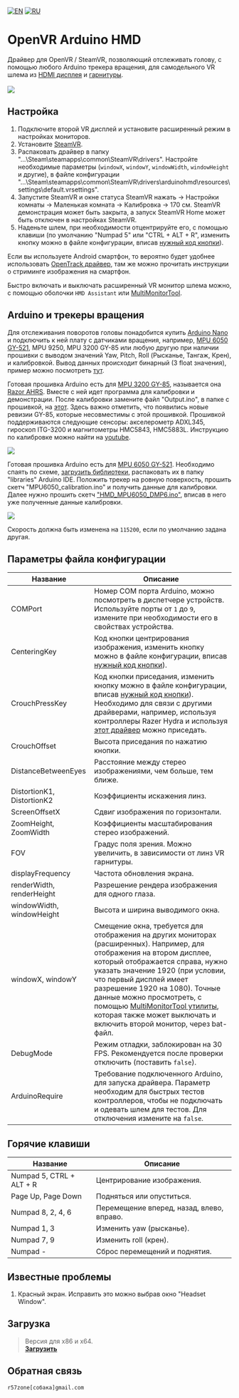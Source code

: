 [![EN](https://user-images.githubusercontent.com/9499881/33184537-7be87e86-d096-11e7-89bb-f3286f752bc6.png)](https://github.com/r57zone/OpenVR-ArduinoHMD/blob/master/README.md) 
[![RU](https://user-images.githubusercontent.com/9499881/27683795-5b0fbac6-5cd8-11e7-929c-057833e01fb1.png)](https://github.com/r57zone/OpenVR-ArduinoHMD/blob/master/README.RU.md) 
# OpenVR Arduino HMD
Драйвер для OpenVR / SteamVR, позволяющий отслеживать голову, с помощью любого Arduino трекера вращения, для самодельного VR шлема из [HDMI дисплея](http://alii.pub/65dbii) и [гарнитуры](http://alii.pub/65dct6).<br>
<br>![](https://user-images.githubusercontent.com/9499881/126820737-5a8f3c5b-f723-4184-94d8-5031f52f2270.gif)

## Настройка
1. Подключите второй VR дисплей и установите расширенный режим в настройках мониторов.
2. Установите [SteamVR](https://store.steampowered.com/app/250820/SteamVR/).
3. Распаковать драйвер в папку "...\Steam\steamapps\common\SteamVR\drivers". Настройте необходимые параметры (`windowX`, `windowY`, `windowWidth`, `windowHeight` и другие), в файле конфигурации "...\Steam\steamapps\common\SteamVR\drivers\arduinohmd\resources\settings\default.vrsettings". 
4. Запустите SteamVR и окне статуса SteamVR нажать -> Настройки комнаты -> Маленькая комната -> Калибровка -> 170 см. SteamVR демонстрация может быть закрыта, а запуск SteamVR Home может быть отключен в настройках SteamVR.
5. Наденьте шлем, при необходимости отцентрируйте его, с помощью клавиши (по умолчанию "Numpad 5" или "CTRL + ALT + R", изменить кнопку можно в файле конфигурации, вписав [нужный код кнопки](https://github.com/r57zone/Half-Life-Alyx-novr/blob/master/BINDINGS.RU.md#%D0%BA%D0%BE%D0%B4%D1%8B)).

Если вы используете Android смартфон, то вероятно будет удобнее использовать [OpenTrack драйвер](https://github.com/r57zone/OpenVR-OpenTrack), там же можно прочитать инструкции о стриминге изображения на смартфон.



Быстро включать и выключать расширенный VR монитор шлема можно, с помощью оболочки `HMD Assistant` или [MultiMonitorTool](https://www.nirsoft.net/utils/multi_monitor_tool.html).

## Arduino и трекеры вращения
Для отслеживания поворотов головы понадобится купить [Arduino Nano](http://ali.pub/2oy73f) и подключить к ней плату с датчиками вращения, например, [MPU 6050 GY-521](http://ali.pub/2oy76c), MPU 9250, MPU 3200 GY-85 или любую другую при наличии прошивки с выводом значений Yaw, Pitch, Roll (Рысканье, Тангаж, Крен), и калибровкой. Вывод данных происходит бинарный (3 float значения), пример можно посмотреть [тут](https://github.com/TrueOpenVR/TrueOpenVR-DIY/blob/master/HMD/Arduino/Arduino.Output.Bin.ino).

Готовая прошивка Arduino есть для [MPU 3200 GY-85](http://alli.pub/5wxnyl), называется она [Razor AHRS](https://github.com/Razor-AHRS/razor-9dof-ahrs/tree/master/Arduino). Вместе с ней идет программа для калибровки и демонстрации. После калибровки замените файл "Output.ino", в папке с прошивкой, на [этот](https://github.com/TrueOpenVR/TrueOpenVR-DIY/blob/master/HMD/Arduino/Razor_AHRS/Output.ino).
Здесь важно отметить, что появились новые ревизии GY-85, которые несовместимы с этой прошивкой. Прошивкой поддерживаются следующие сенсоры: акселерометр ADXL345, гироскоп ITG-3200 и магнитометры HMC5843, HMC5883L. Инструкцию по калибровке можно найти на [youtube](https://www.youtube.com/watch?v=J7K_TnzQBZk).

![](https://user-images.githubusercontent.com/9499881/52521767-bd593480-2c95-11e9-923a-648a3018d131.png)

Готовая прошивка Arduino есть для [MPU 6050 GY-521](http://ali.pub/2oy76c). Необходимо спаять по схеме, [загрузить библиотеки](https://github.com/r57zone/X360Advance/releases/download/1.0/Arduino.Firmware.MPU6050.X360Advance.zip), распаковать их в папку "libraries" Arduino IDE. Положить трекер на ровную поверхость, прошить скетч "MPU6050_calibration.ino" и получить данные для калибровки. Далее нужно прошить скетч ["HMD_MPU6050_DMP6.ino"](https://github.com/TrueOpenVR/TrueOpenVR-DIY/blob/master/HMD/Arduino/HMD_MPU6050_DMP6.ino), вписав в него уже полученные данные калибровки.

![](https://user-images.githubusercontent.com/9499881/52521728-e200dc80-2c94-11e9-9628-68ea3ef3dacd.png)

Скорость должна быть изменена на `115200`, если по умолчанию задана другая.

## Параметры файла конфигурации
Название | Описание
------------ | -------------
COMPort | Номер COM порта Arduino, можно посмотреть в диспетчере устройств. Используйте порты от `1` до `9`, измените при необходимости его в свойствах устройства.
CenteringKey | Код кнопки центрирования изображения, изменить кнопку можно в файле конфигурации, вписав [нужный код кнопки](https://github.com/r57zone/Half-Life-Alyx-novr/blob/master/BINDINGS.RU.md#%D0%BA%D0%BE%D0%B4%D1%8B)).
CrouchPressKey | Код кнопки приседания, изменить кнопку можно в файле конфигурации, вписав [нужный код кнопки](https://github.com/r57zone/Half-Life-Alyx-novr/blob/master/BINDINGS.RU.md#%D0%BA%D0%BE%D0%B4%D1%8B)). Необходимо для связи с другими драйверами, например, используя контроллеры Razer Hydra и используя [этот драйвер](https://github.com/r57zone/Razer-Hydra-SteamVR-driver) можно приседать.
CrouchOffset | Высота приседания по нажатию кнопки.
DistanceBetweenEyes | Расстояние между стерео изображениями, чем больше, тем ближе.
DistortionK1, DistortionK2 | Коэффициенты искажения линз.
ScreenOffsetX | Сдвиг изображения по горизонтали.
ZoomHeight, ZoomWidth | Коэффициенты масштабирования стерео изображений.
FOV | Градус поля зрения. Можно увеличить, в зависимости от линз VR гарнитуры.
displayFrequency | Частота обновления экрана.
renderWidth, renderHeight | Разрешение рендера изображения для одного глаза.
windowWidth, windowHeight | Высота и ширина выводимого окна.
windowX, windowY | Смещение окна, требуется для отображения на других мониторах (расширенных). Например, для отображения на втором дисплее, который отображается справа, нужно указать значение 1920 (при условии, что первый дисплей имеет разрешение 1920 на 1080). Точные данные можно просмотреть, с помощью [MultiMonitorTool утилиты](https://www.nirsoft.net/utils/multi_monitor_tool.html), которая также может выключать и включить второй монитор, через bat-файл.
DebugMode | Режим отладки, заблокирован на 30 FPS. Рекомендуется после проверки отключить (поставить `false`).
ArduinoRequire | Требование подключенного Arduino, для запуска драйвера. Параметр необходим для быстрых тестов контроллеров, чтобы не подключать и одевать шлем для тестов. Для отключения измените на `false`.

## Горячие клавиши
Название | Описание
------------ | -------------
Numpad 5, CTRL + ALT + R | Центрирование изображения.
Page Up, Page Down | Подняться или опуститься.
Numpad 8, 2, 4, 6 | Перемещение вперед, назад, влево, вправо. 
Numpad 1, 3 | Изменить yaw (рысканье).
Numpad 7, 9 | Изменить roll (крен).
Numpad - | Сброс перемещений и поднятия.

## Известные проблемы
1. Красный экран. Исправить это можно выбрав окно "Headset Window".

## Загрузка
>Версия для x86 и x64.<br>
**[Загрузить](https://github.com/r57zone/OpenVR-ArduinoHMD/releases)**

## Обратная связь
`r57zone[собака]gmail.com`
